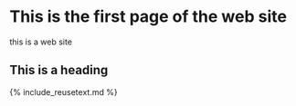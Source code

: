# This is the first page of the web site #
this is a web site
## This is a heading ##

{% include_reusetext.md %}
